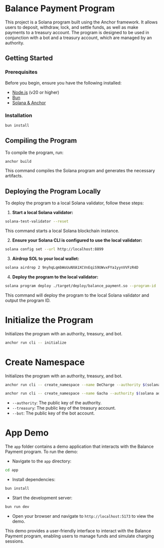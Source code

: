 # Balance Payment Program

This project is a Solana program built using the Anchor framework.
It allows users to deposit, withdraw, lock, and settle funds, as well as make payments to a treasury account.
The program is designed to be used in conjunction with a bot and a treasury account, which are managed by an authority.

## Getting Started

### Prerequisites

Before you begin, ensure you have the following installed:

- [Node.js](https://nodejs.org) (v20 or higher)
- [Bun](https://bun.sh/docs/installation)
- [Solana & Anchor](https://solana.com/docs/intro/installation)

### Installation

```bash
bun install
```

## Compiling the Program

To compile the program, run:

```bash
anchor build
```

This command compiles the Solana program and generates the necessary artifacts.

## Deploying the Program Locally

To deploy the program to a local Solana validator, follow these steps:

1. **Start a local Solana validator:**

```bash
solana-test-validator --reset
```

This command starts a local Solana blockchain instance.

2. **Ensure your Solana CLI is configured to use the local validator:**

```bash
solana config set --url http://localhost:8899
```

3. **Airdrop SOL to your local wallet:**

```bash
solana airdrop 2 9nyhqLqmbWoUuNXA1XCVnEqiS9UWvxFYa1yynVVFzR4D
```

4. **Deploy the program to the local validator:**

```bash
solana program deploy ./target/deploy/balance_payment.so --program-id ./programs/balance-payment/keypair.json
```

This command will deploy the program to the local Solana validator and output the program ID.

# Initialize the Program

Initializes the program with an authority, treasury, and bot.

```bash
anchor run cli -- initialize
```

# Create Namespace

Initializes the program with an authority, treasury, and bot.

```bash
anchor run cli -- create_namespace --name DeCharge --authority $(solana address) --treasury $(solana address) --bot 9nyhqLqmbWoUuNXA1XCVnEqiS9UWvxFYa1yynVVFzR4D
```

```bash
anchor run cli -- create_namespace --name Gacha --authority $(solana address) --treasury $(solana address) --bot 9nyhqLqmbWoUuNXA1XCVnEqiS9UWvxFYa1yynVVFzR4D 
```

- `--authority`: The public key of the authority.
- `--treasury`: The public key of the treasury account.
- `--bot`: The public key of the bot account.

# App Demo

The `app` folder contains a demo application that interacts with the Balance Payment program. To run the demo:

- Navigate to the `app` directory:
```bash
cd app
```
- Install dependencies:
```bash
bun install
```
- Start the development server:
```bash
bun run dev
```
- Open your browser and navigate to `http://localhost:5173` to view the demo.

This demo provides a user-friendly interface to interact with the Balance Payment program, enabling users to manage funds and simulate charging sessions.
